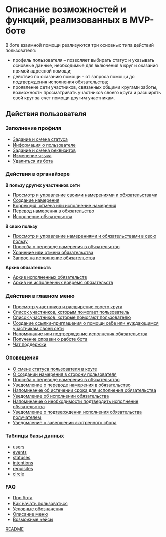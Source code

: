 # Описание возможностей и функций, реализованных в MVP-боте
В боте взаимной помощи реализуются три основных типа действий пользователя:
- профиль пользователя – позволяет выбирать статус и указывать основные данные, необходимые для включения в круг и оказания прямой адресной помощи;
- действия по оказанию помощи - от запроса помощи до подтверждения исполнения обязательства;
- проявление сети участников, связанных общими кругами заботы, возможность просматривать участников своего круга и расширять свой круг за счет помощи другим участникам.

## Действия пользователя

### Заполнение профиля
- [Задание и смена статуса](actions/change_status.md)
- [Информация о пользователе](actions/change_chat_link.md)
- [Задание и смена реквизитов](actions/change_requisites.md)
- [Изменение языка](actions/change_language.md)
- [Удалиться из бота](actions/delete_from_bot.md)

### Действия в органайзере
**В пользу других участников сети**
- [Просмотр и управление своими  намерениями и обязательствами](actions/show_int_obl.md)
- [Создание намерения](actions/create_intent.md)
- [Коррекция, отмена или исполнение намерения](actions/correction_my_intention.md)
- [Перевод намерения в обязательство](actions/creation_of_obligation.md)
- [Исполнение обязательства](actions/money_transfer.md)

**В свою пользу**
- [Просмотр и управление намерениями и обязательствами в свою пользу](actions/show_int_obl_for_me.md)
- [Просьба о переводе намерения в обязательство](actions/request_for_transfer.md)
- [Хранение или отмена обязательства](actions/save_obligation.md)
- [Запрос на исполнение обязательства](actions/request_for_execution.md)

**Архив обязательств**
- [Архив исполненных обязательств](actions/archive_my.md)
- [Архив не исполненных вовремя обязательств](actions/archive.md)

### Действия в главном меню
- [Просмотр участников и расширение своего круга](actions/show_circle.md)
- [Список участников, которым помогает пользователь](actions/list_my_people.md)
- [Список участников, которые помогают пользователю](actions/list_other_people.md)
- [Создание ссылки-приглашения о помощи себе или нуждающимся участникам своей сети](actions/create_invite.md)
- [Напоминание или подтверждение исполнения обязательства](actions/confirmation_of_transfer.md)
- [Получение справки о работе бота](actions/faq.md)
- [Чат поддержки](actions/support_chat.md)

### Оповещения
- [О смене статуса пользователя в круге](notifications/status_changed.md)
- [О создании намерения в сторону пользователя](notifications/intention_created.md)
- [Просьба о переводе намерения в обязательство](notifications/request_for_translation.md)
- [Уведомление о переводе намерения в обязательство](notifications/obligation_created.md) 
- [Напоминание об истечении срока для исполнения обязательства](notifications/reminder_of_obligation.md)
- [Уведомление об исполнении обязательства](notifications/money_transferred.md)
- [Напоминание о необходимости подтвердить исполнение обязательства](notifications/reminder_to_confirm.md)
- [Уведомление о подтверждении исполнения обязательства получателем](notifications/money_received.md)
- [Уведомление о завершении экстренного сбора](notifications/end_red.md)


### Таблицы базы данных
- [users](tables/users.md)
- [events](tables/events.md)
- [statuses](tables/statuses.md)
- [intentions](tables/intentions.md)
- [requisites](tables/requisites.md)
- [circle](tables/circle.md)


### FAQ
- [Про бота](faq/about_bot.md)
- [Как начать пользоваться](faq/how_start.md)
- [Условные обозначения](faq/conventions.md)
- [Описание меню](faq/menu.md)
- [Возможные кейсы](faq/cases.md)

[README](README.md)
